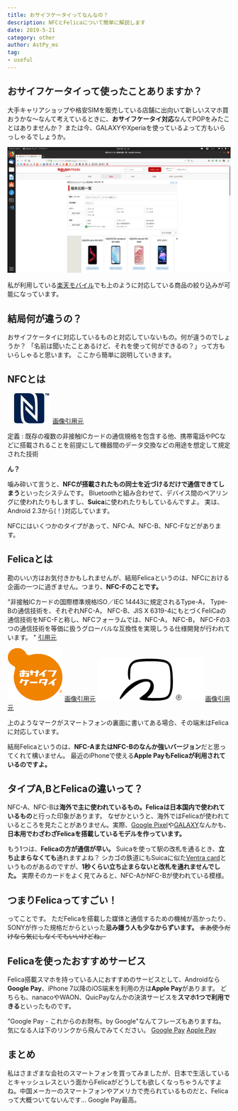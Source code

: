 ```yaml
---
title: おサイフケータイってなんなの？
description: NFCとFelicaについて簡単に解説します
date: 2019-5-21
category: other
author: AstPy_ms
tag:
- useful
---
```


## おサイフケータイって使ったことありますか？

大手キャリアショップや格安SIMを販売している店舗に出向いて新しいスマホ買おうかな〜なんて考えているときに、**おサイフケータイ対応**なんてPOPをみたことはありませんか？
または今、GALAXYやXperiaを使っているよって方もいらっしゃるでしょうか。

![](../.vuepress/public/imgs/felica1.png)

私が利用している[楽天モバイル](https://mobile.rakuten.co.jp/product/spec/)でも上のように対応している商品の絞り込みが可能になっています。

## 結局何が違うの？

おサイフケータイに対応しているものと対応していないもの。何が違うのでしょうか？
「名前は聞いたことあるけど、それを使って何ができるの？」って方もいらしゃると思います。
ここから簡単に説明していきます。

## NFCとは

![](../.vuepress/public/imgs/felica2.jpg)
[画像引用元](https://www.sony.co.jp/Products/felica/NFC/)

定義 : 既存の複数の非接触ICカードの通信規格を包含する他、携帯電話やPCなどに搭載されることを前提にして機器間のデータ交換などの用途を想定して規定された技術

**ん？**

噛み砕いて言うと、**NFCが搭載されたもの同士を近づけるだけで通信できてしまう**といったシステムです。
Bluetoothと組み合わせて、デバイス間のペアリングに使われたりもしますし、**Suica**に使われたりもしているんですよ。
実は、Android 2.3から(！)対応しています。

NFCにはいくつかのタイプがあって、NFC-A、NFC-B、NFC-Fなどがあります。

## Felicaとは

勘のいい方はお気付きかもしれませんが、結局Felicaというのは、NFCにおける企画の一つに過ぎません。つまり、**NFC-Fのことです。**

"非接触ICカードの国際標準規格ISO／IEC 14443に規定されるType-A， Type-Bの通信技術を、それぞれNFC-A， NFC-B、JIS X 6319-4にもとづくFeliCaの通信技術をNFC-Fと称し、NFCフォーラムでは、NFC-A， NFC-B， NFC-Fの3つの通信技術を等価に扱うグローバルな互換性を実現しうる仕様開発が行われています。 "
[引用元](https://www.sony.co.jp/Products/felica/NFC/)

![](../.vuepress/public/imgs/felica3.png)
[画像引用元](https://www.softbank.jp/mobile/service/osaifu-keitai/)
![](../.vuepress/public/imgs/felica4.png)
[画像引用元](https://www.felicanetworks.co.jp/contact/brand.html)

上のようなマークがスマートフォンの裏面に書いてある場合、その端末はFelicaに対応しています。

結局Felicaというのは、**NFC-AまたはNFC-Bのなんか強いバージョン**だと思ってくれて構いません。
最近のiPhoneで使える**Apple PayもFelicaが利用されているのですよ。**

## タイプA,BとFelicaの違いって？

NFC-A、NFC-Bは**海外で主に使われているもの。**Felicaは**日本国内で使われているもの**と行った印象があります。
なぜかというと、海外ではFelicaが使われているところを見たことがありません。実際、[Google Pixel](https://store.google.com/jp/product/pixel_3)や[GALAXY](https://www.galaxymobile.jp/)なんかも、**日本用でわざわざFelicaを搭載しているモデルを作っています。**

もう1つは、**Felicaの方が通信が早い。** Suicaを使って駅の改札を通るとき、**立ち止まらなくても**通れますよね？ シカゴの鉄道にもSuicaに似た[Ventra card](https://www.ventrachicago.com/)というものがあるのですが、**1秒くらい立ち止まらないと改札を通れませんでした。**
実際そのカードをよく見てみると、NFC-AかNFC-Bが使われている模様。

## つまりFelicaってすごい！
ってことです。
ただFelicaを搭載した媒体と通信するための機械が高かったり、SONYが作った規格だからといった**忌み嫌う人も少なからずいます。**
~~まあ使うだけなら気にしなくてもいいけどね。~~

## Felicaを使ったおすすめサービス

Felica搭載スマホを持っている人におすすめのサービスとして、Androidなら**Google Pay**、iPhone 7以降のiOS端末を利用の方は**Apple Pay**があります。
どちらも、nanacoやWAON、QuicPayなんかの決済サービスを**スマホ1つで利用できる**といったものです。

"Google Pay - これからのお財布。by Google"なんてフレーズもありますね。気になる人は下のリンクから飛んでみてください。
[Google Pay](https://pay.google.com/intl/ja_jp/about/)  [Apple Pay](https://www.apple.com/jp/apple-pay/)

## まとめ
私はさまざまな会社のスマートフォンを買ってみましたが、日本で生活しているとキャッシュレスという面からFelicaがどうしても欲しくなっちゃうんですよね。中国メーカーのスマートフォンやアメリカで売られているものだと、Felicaって大概ついてないんです... Google Pay最高。
